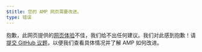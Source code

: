 ```yaml
---
$title: 您的 AMP 网页需要改进。
type: 错误
---
```


抱歉，此网页提供的[网页体验](https://developers.google.com/search/docs/guides/page-experience?hl=zh_CN)不佳，我们给不出任何建议。我们对此感到抱歉！请[提交 GitHub 议题](https://github.com/ampproject/amphtml/issues/new?assignees=&labels=Type%3A+Page+experience&template=page-experience.md&title=Page+experience+issue)，以便我们查看具体情况并了解 AMP 如何改进。
